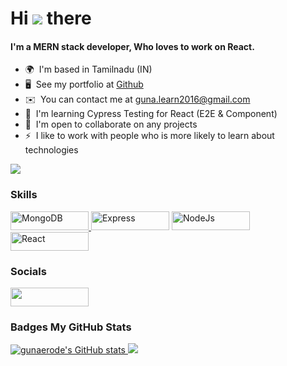# Hi ![](https://user-images.githubusercontent.com/18350557/176309783-0785949b-9127-417c-8b55-ab5a4333674e.gif) there

#### I'm a MERN stack developer, Who loves to work on React.

- 🌍  I'm based in Tamilnadu (IN)
- 🖥️  See my portfolio at [Github](http://gunaerode.github.io/)
- ✉️  You can contact me at [guna.learn2016@gmail.com](mailto:guna.learn2016@gmail.com)
- 🧠  I'm learning Cypress Testing for React (E2E & Component)
- 🤝  I'm open to collaborate on any projects
- ⚡  I like to work with people who is more likely to learn about technologies

<a href="https://www.github.com/gunaerode" target="_blank" rel="noreferrer">
    <img src="https://img.shields.io/github/followers/gunaerode?logo=github&style=for-the-badge&color=facc15&labelColor=ffffff" />
</a>

### Skills

<p align="left">
    <a href="https://www.mongodb.com/" target="_blank" rel="noreferrer"><img src="https://img.shields.io/badge/Code-MongoDB-informational?style=for-the-badge&logo=MongoDB&logoColor=white&color=479b3e" width="125" height="30" alt="MongoDB" />
    <a href="https://expressjs.com/" target="_blank" rel="noreferrer"><img src="https://img.shields.io/badge/Code-Express-informational?style=for-the-badge&logo=Express&logoColor=white&color=383838" width="125" height="30" alt="Express" /></a>
    <a href="https://reactjs.org/" target="_blank" rel="noreferrer"><img src="https://img.shields.io/badge/Code-Node-informational?style=for-the-badge&logo=NodeJs&logoColor=white&color=87bf00" width="125" height="30" alt="NodeJs" /></a>
    <a href="https://nodejs.org/en/" target="_blank" rel="noreferrer"><img src="https://img.shields.io/badge/Code-React-informational?style=for-the-badge&logo=React&logoColor=white&color=63d9f4" width="125" height="30" alt="React" /></a>
</p>

### Socials

<p align="left">
    <a href="https://www.github.com/gunaerode" target="_blank" rel="noreferrer">
        <img src="https://img.shields.io/badge/Code-Github-informational?style=for-the-badge&logo=Github&logoColor=white&color=444444" width="125" height="30" />
    </a>
</p>
    
### Badges <b>My GitHub Stats</b>

<a href="http://www.github.com/gunaerode">
    <img src="https://github-readme-stats.vercel.app/api?username=gunaerode&show_icons=true&hide=&count_private=true&title_color=ef4444&text_color=10b981&icon_color=facc15&bg_color=EFEFEF&hide_border=true&show_icons=true" alt="gunaerode's GitHub stats" />
</a>
<a href="http://www.github.com/gunaerode">
    <img
src="https://github-readme-streak-stats.herokuapp.com/?user=gunaerode&stroke=10b981&background=EFEFEF&ring=ef4444&fire=ef4444&currStreakNum=10b981&currStreakLabel=ef4444&sideNums=10b981&sideLabels=10b981&dates=10b981&hide_border=true" />
</a>
